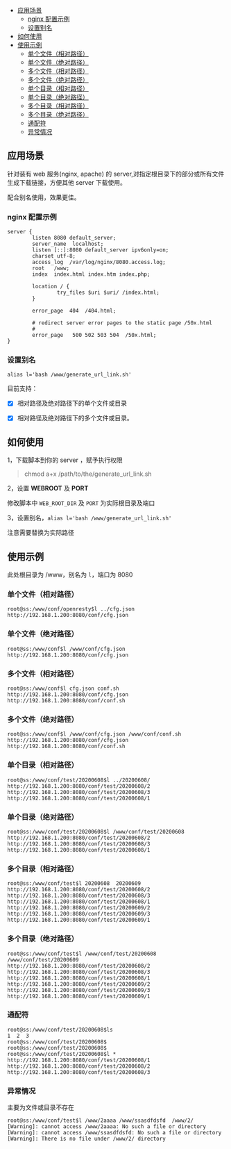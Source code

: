 
<!--ts-->
* [应用场景](#应用场景)
   * [nginx 配置示例](#nginx-配置示例)
   * [设置别名](#设置别名)
* [如何使用](#如何使用)
* [使用示例](#使用示例)
   * [单个文件（相对路径）](#单个文件相对路径)
   * [单个文件（绝对路径）](#单个文件绝对路径)
   * [多个文件（相对路径）](#多个文件相对路径)
   * [多个文件（绝对路径）](#多个文件绝对路径)
   * [单个目录（相对路径）](#单个目录相对路径)
   * [单个目录（绝对路径）](#单个目录绝对路径)
   * [多个目录（相对路径）](#多个目录相对路径)
   * [多个目录（绝对路径）](#多个目录绝对路径)
   * [通配符](#通配符)
   * [异常情况](#异常情况)

<!-- Added by: root, at: 2020-06-11T23:54+0800 -->

<!--te-->


## 应用场景

针对装有 web 服务(nginx, apache) 的 server,对指定根目录下的部分或所有文件生成下载链接，方便其他 server 下载使用。

配合别名使用，效果更佳。

### nginx 配置示例

```shell
server {
        listen 8080 default_server;
        server_name  localhost;
        listen [::]:8080 default_server ipv6only=on;
        charset utf-8;
        access_log  /var/log/nginx/8080.access.log;
        root   /www;
        index  index.html index.htm index.php;

        location / {
                try_files $uri $uri/ /index.html; 
        }

        error_page  404  /404.html;

        # redirect server error pages to the static page /50x.html
        #
        error_page   500 502 503 504  /50x.html;
}
```
### 设置别名

```shell
alias l='bash /www/generate_url_link.sh'
```

目前支持：

 - [x] 相对路径及绝对路径下的单个文件或目录
 - [x] 相对路径及绝对路径下的多个文件或目录。


## 如何使用

1，下载脚本到你的 server ，赋予执行权限

> chmod a+x /path/to/the/generate_url_link.sh

2，设置 **WEBROOT** 及 **PORT**

修改脚本中 `WEB_ROOT_DIR` 及 `PORT` 为实际根目录及端口

3，设置别名，`alias l='bash /www/generate_url_link.sh'`

注意需要替换为实际路径


## 使用示例

此处根目录为 /www，别名为 `l`，端口为 8080

### 单个文件（相对路径）

```shell
root@ss:/www/conf/openresty$l ../cfg.json 
http://192.168.1.200:8080/conf/cfg.json
```

### 单个文件（绝对路径）

```shell
root@ss:/www/conf$l /www/conf/cfg.json 
http://192.168.1.200:8080/conf/cfg.json
```

### 多个文件（相对路径）

```shell
root@ss:/www/conf$l cfg.json conf.sh 
http://192.168.1.200:8080/conf/cfg.json
http://192.168.1.200:8080/conf/conf.sh
```

### 多个文件（绝对路径）

```shell
root@ss:/www/conf$l /www/conf/cfg.json /www/conf/conf.sh 
http://192.168.1.200:8080/conf/cfg.json
http://192.168.1.200:8080/conf/conf.sh
```

### 单个目录（相对路径）

```shell
root@ss:/www/conf/test/20200608$l ../20200608/ 
http://192.168.1.200:8080/conf/test/20200608/2
http://192.168.1.200:8080/conf/test/20200608/3
http://192.168.1.200:8080/conf/test/20200608/1
```

### 单个目录（绝对路径）

```shell
root@ss:/www/conf/test/20200608$l /www/conf/test/20200608
http://192.168.1.200:8080/conf/test/20200608/2
http://192.168.1.200:8080/conf/test/20200608/3
http://192.168.1.200:8080/conf/test/20200608/1
```

### 多个目录（相对路径）

```shell
root@ss:/www/conf/test$l 20200608  20200609
http://192.168.1.200:8080/conf/test/20200608/2
http://192.168.1.200:8080/conf/test/20200608/3
http://192.168.1.200:8080/conf/test/20200608/1
http://192.168.1.200:8080/conf/test/20200609/2
http://192.168.1.200:8080/conf/test/20200609/3
http://192.168.1.200:8080/conf/test/20200609/1
```

### 多个目录（绝对路径）

```shell
root@ss:/www/conf/test$l /www/conf/test/20200608  /www/conf/test/20200609
http://192.168.1.200:8080/conf/test/20200608/2
http://192.168.1.200:8080/conf/test/20200608/3
http://192.168.1.200:8080/conf/test/20200608/1
http://192.168.1.200:8080/conf/test/20200609/2
http://192.168.1.200:8080/conf/test/20200609/3
http://192.168.1.200:8080/conf/test/20200609/1
```

### 通配符

```shell
root@ss:/www/conf/test/20200608$ls
1  2  3
root@ss:/www/conf/test/20200608$
root@ss:/www/conf/test/20200608$
root@ss:/www/conf/test/20200608$l *
http://192.168.1.200:8080/conf/test/20200608/1
http://192.168.1.200:8080/conf/test/20200608/2
http://192.168.1.200:8080/conf/test/20200608/3
```

### 异常情况

主要为文件或目录不存在


```shell
root@ss:/www/conf/test$l /www/2aaaa /www/ssasdfdsfd  /www/2/          
[Warning]: cannot access /www/2aaaa: No such a file or directory 
[Warning]: cannot access /www/ssasdfdsfd: No such a file or directory 
[Warning]: There is no file under /www/2/ directory 
```

